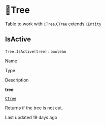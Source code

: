 # 🌳Tree

Table to work with `CTree`\.`CTree` extends `CEntity`

## [](#isactive)IsActive

`Tree.IsActive(tree):` `boolean`

Name

Type

Description

**tree**

[`CTree`](https://uczone.gitbook.io/api-v2.0/game-components/core/tree)

Returns if the tree is not cut\.

Last updated 19 days ago

